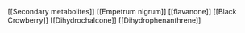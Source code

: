 [[Secondary metabolites]]
[[Empetrum nigrum]]
[[flavanone]]
[[Black Crowberry]]
[[Dihydrochalcone]]
[[Dihydrophenanthrene]]
